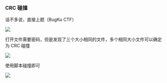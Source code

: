 ### CRC 碰撞

话不多说，直接上题（BugKu CTF）

![](https://pic1.imgdb.cn/item/6772a640d0e0a243d4eccd82.jpg)

打开文件需要密码，但是发现了三个大小相同的文件，多个相同大小文件可以确定为 CRC 碰撞

![](https://pic1.imgdb.cn/item/6772a65dd0e0a243d4eccd87.jpg)

使用脚本碰撞即可

![](https://pic1.imgdb.cn/item/6772a673d0e0a243d4eccd95.jpg)